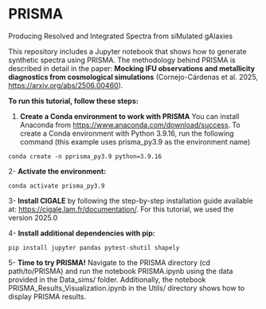 # PRISMA
Producing Resolved and Integrated Spectra from siMulated gAlaxies

This repository includes a Jupyter notebook that shows how to generate synthetic spectra using PRISMA. The methodology behind PRISMA is described in detail in the paper: **Mocking IFU observations and metallicity diagnostics from cosmological simulations** 
(Cornejo-Cárdenas et al. 2025, https://arxiv.org/abs/2506.00460).

**To run this tutorial, follow these steps:**

   1. **Create a Conda environment to work with PRISMA**
	You can install Anaconda from https://www.anaconda.com/download/success. 
	To create a Conda environment with Python 3.9.16, run the following command 
	(this example uses prisma_py3.9 as the environment name)

	conda create -n pprisma_py3.9 python=3.9.16


2- **Activate the environment:**

	conda activate prisma_py3.9


3- **Install CIGALE** by following the step-by-step installation 
   guide available at: https://cigale.lam.fr/documentation/. For 
   this tutorial, we used the version 2025.0

4- **Install additional dependencies with pip:**

	pip install jupyter pandas pytest-shutil shapely 

   
5- **Time to try PRISMA!**
	Navigate to the PRISMA directory (cd path/to/PRISMA) and run the notebook PRISMA.ipynb 
 	using the data provided in the Data_sims/ folder. Additionally, the notebook 
  	PRISMA_Results_Visualization.ipynb in the Utils/ directory shows how to display 
   	PRISMA results.
